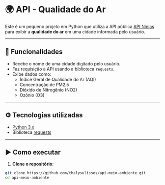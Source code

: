 # 🌍 API - Qualidade do Ar

Este é um pequeno projeto em Python que utiliza a API pública [API Ninjas](https://api-ninjas.com/api/airquality) para exibir a **qualidade do ar** em uma cidade informada pelo usuário.

---

## 📌 Funcionalidades

- Recebe o nome de uma cidade digitado pelo usuário.
- Faz requisição à API usando a biblioteca `requests`.
- Exibe dados como:
  - Índice Geral de Qualidade do Ar (AQI)
  - Concentração de PM2.5
  - Dióxido de Nitrogênio (NO2)
  - Ozônio (O3)

---

## ⚙️ Tecnologias utilizadas

- [Python 3.x](https://www.python.org/)
- Biblioteca [requests](https://pypi.org/project/requests/)

---

## ▶️ Como executar

1. **Clone o repositório:**

```bash
git clone https://github.com/thalysulisses/api-meio-ambiente.git
cd api-meio-ambiente
